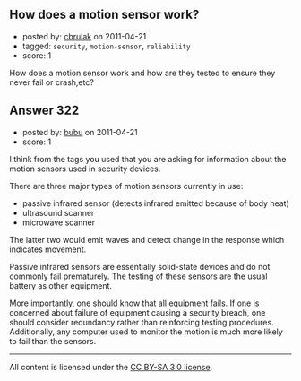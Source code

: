 ## How does a motion sensor work?

- posted by: [cbrulak](https://stackexchange.com/users/-1/160-cbrulak) on 2011-04-21
- tagged: `security`, `motion-sensor`, `reliability`
- score: 1

How does a motion sensor work and how are they tested to ensure they never fail or crash,etc? 


## Answer 322

- posted by: [bubu](https://stackexchange.com/users/-1/109-bubu) on 2011-04-21
- score: 1

I think from the tags you used that you are asking for information about the motion sensors used in security devices.

There are three major types of motion sensors currently in use:

 * passive infrared sensor (detects infrared emitted because of body heat) 
 * ultrasound scanner
 * microwave scanner

The latter two would emit waves and detect change in the response which indicates movement.

Passive infrared sensors are essentially solid-state devices and do not commonly fail prematurely. The testing of these sensors are the usual battery as other equipment. 

More importantly, one should know that all equipment fails. If one is concerned about failure of equipment causing a security breach, one should consider redundancy rather than reinforcing testing procedures. Additionally, any computer used to monitor the motion is much more likely to fail than the sensors.



---

All content is licensed under the [CC BY-SA 3.0 license](https://creativecommons.org/licenses/by-sa/3.0/).
